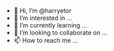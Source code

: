 - 👋 Hi, I’m @harryetor
- 👀 I’m interested in ...
- 🌱 I’m currently learning ...
- 💞️ I’m looking to collaborate on ...
- 📫 How to reach me ...

<!---
harryetor/harryetor is a ✨ special ✨ repository because its `README.md` (this file) appears on your GitHub profile.
You can click the Preview link to take a look at your changes.
--->
